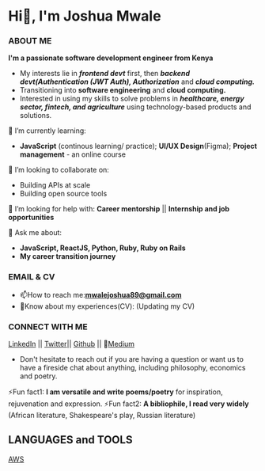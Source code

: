 # Hi👋, I'm Joshua Mwale 

### ABOUT ME
**I'm a passionate software development engineer from Kenya**
* My interests lie in ***frontend devt*** first, then ***backend devt(Authentication (JWT Auth), Authorization*** and ***cloud computing.***
* Transitioning into **software engineering** and **cloud computing.**
* Interested in using my skills to solve problems in ***healthcare, energy sector, fintech, and agriculture*** using technology-based products and solutions.

🌱 I’m currently learning: 
* **JavaScript** (continous learning/ practice); **UI/UX Design**(Figma); **Project management** - an online course

👯 I’m looking to collaborate on:
* Building APIs at scale
* Building open source tools 
 
🤔 I’m looking for help with:
**Career mentorship** || **Internship and job opportunities**
 
💬 Ask me about:
* **JavaScript, ReactJS, Python, Ruby, Ruby on Rails**
* **My career transition journey** 

### EMAIL & CV
* 📫How to reach me:**mwalejoshua89@gmail.com**
* 📄Know about my experiences(CV): (Updating my CV)
 
 ### CONNECT WITH ME
[LinkedIn](https://www.linkedin.com/in/joshua-mwale-8a8a3557/) || [Twitter](https://twitter.com/joshua_mwale)|| [Github](https://github.com/joshuamwale) || 📝[Medium](https://medium.com/@mwale_josh)
* Don't hesitate to reach out if you are having a question or want us to have a fireside chat about anything, including philosophy, economics and poetry.

⚡Fun fact1: **I am versatile and write poems/poetry** for inspiration, rejuvenation and expression.
⚡Fun fact2: **A bibliophile, I read very widely** (African literature, Shakespeare's play, Russian literature)

## LANGUAGES and TOOLS
[AWS](https://aws.amazon.com/amplify/)


